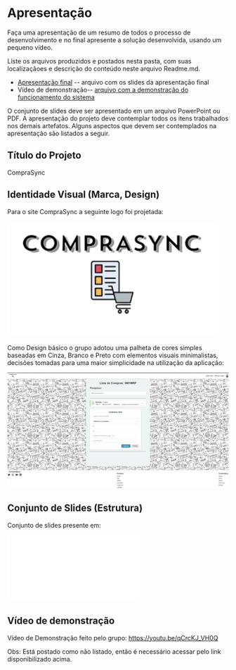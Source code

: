 # Apresentação

Faça uma apresentação de um resumo de todos o processo de desenvolvimento e no final apresente a solução desenvolvida, usando um pequeno vídeo.

Liste os arquivos produzidos e postados nesta pasta, com suas localizaçãoes e descrição do conteúdo neste arquivo Readme.md.


* [Apresentação final](./CompraSync.pdf) -- arquivo com os slides da apresentação final
* Vídeo de demonstração-- [arquivo com a demonstração do funcionamento do sistema](https://youtu.be/qCrcKJ_VH0Q)

O conjunto de slides deve ser apresentado em um arquivo PowerPoint ou PDF. A apresentação do projeto deve contemplar todos os itens trabalhados nos demais artefatos. Alguns aspectos que devem ser contemplados na apresentação são listados a seguir.

## Título do Projeto

CompraSync

## Identidade Visual (Marca, Design)

Para o site CompraSync a seguinte logo foi projetada: 

![arq](https://github.com/ICEI-PUC-Minas-PCO-SI/pco-si-2025-1-dad-g2-aplicacaodistribuida/blob/c3fa9c31489499a849b8be973b5679ef2498b9c2/docs/img/logo_comprasync.png)

Como Design básico o grupo adotou uma palheta de cores simples baseadas em Cinza, Branco e Preto com elementos visuais minimalistas, decisões tomadas para uma maior simplicidade na utilização da aplicação:

![arq](https://github.com/ICEI-PUC-Minas-PCO-SI/pco-si-2025-1-dad-g2-aplicacaodistribuida/blob/c2a13340574b8dd36741c3dda17c05f3c1947c4e/docs/img/design_basico_comprasync.png)

## Conjunto de Slides (Estrutura)

Conjunto de slides presente em: 

![arq](./CompraSync.pdf)

## Vídeo de demonstração

Vídeo de Demonstração feito pelo grupo: https://youtu.be/qCrcKJ_VH0Q

Obs: Está postado como não listado, então é necessário acessar pelo link disponibilizado acima. 

